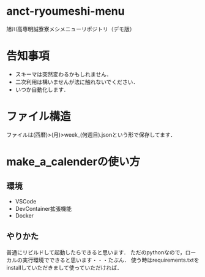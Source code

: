 # anct-ryoumeshi-menu
旭川高専明誠寮寮メシメニューリポジトリ（デモ版）

# 告知事項
- スキーマは突然変わるかもしれません．
- 二次利用は構いませんが法に触れないでください．
- いつか自動化します．

# ファイル構造
ファイルは(西暦)>(月)>week_(何週目).jsonという形で保存してます．

# make_a_calenderの使い方
## 環境
- VSCode
- DevContainer拡張機能
- Docker

## やりかた
普通にリビルドして起動したらできると思います．
ただのpythonなので，ローカルの実行環境でできると思います・・・たぶん．
使う時はrequirements.txtをinstallしていただきまして使っていただければ．
